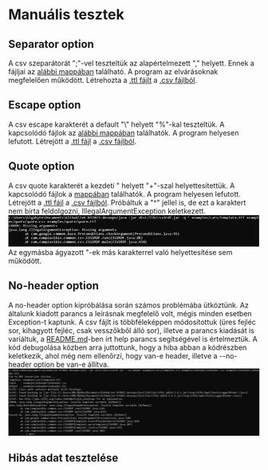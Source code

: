 # Manuális tesztek

## Separator option
A csv szeparátorát ";"-vel teszteltük az alapértelmezett "," helyett. Ennek a fájljai az [alábbi mappában](../examples/separator) található. A program az elvárásoknak megfelelően működött. Létrehozta a [.ttl fájlt](../examples/separator/separator.ttl) a [.csv fájlból](../examples/separator/separator.csv).

## Escape option
A csv escape karakterét a default "\\" helyett "%"-kal teszteltük. A kapcsolódó fájlok az [alábbi mappában](../examples/escape) találhatók. A program helyesen lefutott. Létrejött a [.ttl fájl](../examples/escape/escape.ttl) a [.csv fájlból](../examples/escape/escape.csv).

## Quote option
A csv quote karakterét a kezdeti " helyett "+"-szal helyettesítettük. A kapcsolódó fájlok a [mappában](../examples/quote) találhatók. A program helyesen lefutott. Létrejött a [.ttl fájl](../examples/quote/quote.ttl) a [.csv fájlból](../examples/quote/quote.csv). Próbáltuk a "^" jellel is, de ezt a karaktert nem bírta feldolgozni, IllegalArgumentException keletkezett.
![](../examples/quote/exception.png)
Az egymásba ágyazott "-ek más karakterrel való helyettesítése sem működött.

## No-header option
A no-header option kipróbálása során számos problémába ütköztünk. Az általunk kiadott parancs a leírásnak megfelelő volt, mégis minden esetben Exception-t kaptunk. A csv fájlt is többféleképpen módosítottuk (üres fejléc sor, kihagyott fejléc, csak vesszőkből álló sor), illetve a parancs kiadását is variáltuk, a [README.md](../README.md)-ben írt help parancs segítségével is értelmeztük.
A kód debugolása közben arra juttottunk, hogy a hiba abban a kódrészben keletkezik, ahol még nem ellenőrzi, hogy van-e header, illetve a --no-header option be van-e állítva.
![](../examples/noheader/exception.png)

## Hibás adat tesztelése